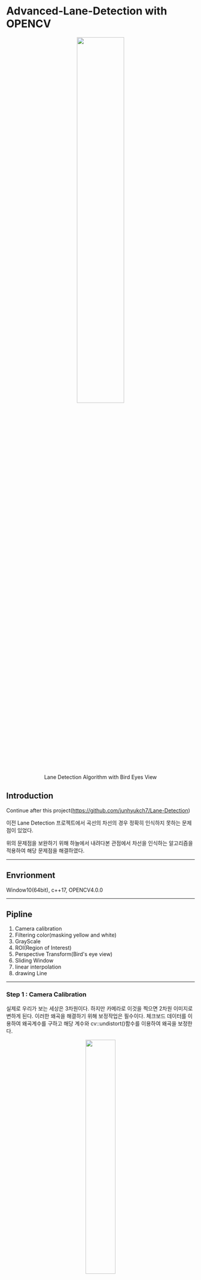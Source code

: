 # Advanced-Lane-Detection with OPENCV
<p align="center"><img src = "https://github.com/junhyukch7/Advanced-Lane-Detection/blob/main/image/result.jpg" width="50%">

<p align="center">Lane Detection Algorithm with Bird Eyes View


## Introduction

Continue after this project(https://github.com/junhyukch7/Lane-Detection)

이전 Lane Detection 프로젝트에서 곡선의 차선의 경우 정확히 인식하지 못하는 문제점이 있었다.

위의 문제점을 보완하기 위해 하늘에서 내려다본 관점에서 차선을 인식하는 알고리즘을 적용하여 해당 문제점을 해결하였다.

---
## Envrionment
Window10(64bit), c++17, OPENCV4.0.0

---
## Pipline
1. Camera calibration
2. Filtering color(masking yellow and white)
3. GrayScale
4. ROI(Region of Interest)
5. Perspective Transform(Bird's eye view)
6. Sliding Window
7. linear interpolation
8. drawing Line

---

### Step 1 : Camera Calibration
  
실제로 우리가 보는 세상은 3차원이다. 하지만 카메라로 이것을 찍으면 2차원 이미지로 변하게 된다. 이러한 왜곡을 해결하기 위해 보정작업은 필수이다. 체크보드 데이터를 이용하여 왜곡계수를 구하고 해당 계수와 cv::undistort()함수를 이용하여 왜곡을 보정한다.

<p align="center"><img src = "https://github.com/junhyukch7/Advanced-Lane-Detection/blob/main/image/cal_result4.PNG" width="40%">

<p align="center">Finding distortion coefficent task using Check Board
  
|distorted|undistorted|
|------|---|
|<p align="center"><img src = "https://github.com/junhyukch7/Advanced-Lane-Detection/blob/main/image/distorted%20check.PNG" width="70%">|<p align="center"><img src = "https://github.com/junhyukch7/Advanced-Lane-Detection/blob/main/image/undistorted%20check.PNG" width="70%">|
|<p align="center"><img src = "https://github.com/junhyukch7/Advanced-Lane-Detection/blob/main/image/distorted%20image.PNG" width="75%">|<p align="center"><img src = "https://github.com/junhyukch7/Advanced-Lane-Detection/blob/main/image/undistorted%20image.PNG" width="70%">
  
### Step 2 : Filtering Color
  
  차선의 색깔이 희미해지거나 주변색과 유사해질 경우 위와 같이 차선을 인식하지 못하게 된다. 따라서 색을 표현하는 방법을 기존의 RGB에서 HSV로 바꾼다. HSV 이미지에서는 H(Hue)가 일정한 범위를 갖는 순수한 색 정보를 가지고 있기 때문에 RGB 이미지보다 쉽게 색을 분류할 수 있다. 또한 선을 분류할 때 연산량을 줄이기 위해 차선색깔 필터(흰색 노란색)를 적용하였다
  
<p align="center"><img src = "https://github.com/junhyukch7/Advanced-Lane-Detection/blob/main/image/fillter.jpg" width="50%">
  
<p align="center">Masking Yellow and White Color

### Step 3 : GrayScale(bianry)
  
  연산량을 줄이기 위해서 픽셀의 모든 값을 이분법적으로 나눠야 한다. 임계값을 기준으로 기준치 미만인 경우 검은색, 이상인 경우 흰색으로 표현하여 연산량을 줄인다.
  이 과정은 이후 흰색 픽셀만을 찾는 slidingwindow함수의 findNonZero 연산을 할때 유용하다.
  
  <p align="center"><img src = "https://github.com/junhyukch7/Advanced-Lane-Detection/blob/main/image/bin.jpg" width="50%">
    
  <p align="center">binary image
  

### Step 4 : ROI
    
해당 과정은 Bird's eyes view로 transform할 때 기존의 이미지에서 점들을 지정하기 때문에 굳이 거치지 않아도 되는 작업이다.
    
### Step 5 : Perspective Transform
  
<p align="center"><img src = "https://github.com/junhyukch7/Advanced-Lane-Detection/blob/main/image/perspective_transform.PNG" width="15%">
  <p align="center">Bird's Eyes View
  
  ROI과정에서 언급한 것 처럼 기존의 이미지에서 4개의 점을 선택하여 변환을 수행한다. 
  변환하기 전에는 직선 처럼 보이던 선이 변환 후에는 곡선인 것이 확연히 드러나는 것을 알 수 있다.
  
|original|trasfromed|
|------|---|
|<p align="center"><img src = "https://github.com/junhyukch7/Advanced-Lane-Detection/blob/main/image/roi.jpg" width="50%">|<p align="center"><img src = "https://github.com/junhyukch7/Advanced-Lane-Detection/blob/main/image/birdeye.jpg" width="70%">|

### Step 6 : Sliding Window

  가장 많은 시간을 투여한 것 같다... 아이디어는 앞서 전처리 과정에서 binary작업을 수행했기 때문에 차선이 있는 곳은 흰색이고 없는 곳은 검정색으로 표현될 것이다.
  cv::findNonZero 함수를 이용하여 0이 아닌 픽셀의 벡터를 반환한다. 이후 이 벡터의 x좌표를 이용하여 평균x좌표를 구하고 이 좌표에서 y값을 증가시키며 slinding window작업을 수행한다. 
    
|Left|Right|
|------|---|
|<p align="center"><img src = "https://github.com/junhyukch7/Advanced-Lane-Detection/blob/main/image/windows1.jpg" width="70%">|<p align="center"><img src = "https://github.com/junhyukch7/Advanced-Lane-Detection/blob/main/image/windows.jpg" width="70%">|
|<p align="center"><img src = "https://github.com/junhyukch7/Advanced-Lane-Detection/blob/main/image/windowsR2.jpg" width="70%">|<p align="center"><img src = "https://github.com/junhyukch7/Advanced-Lane-Detection/blob/main/image/windowsR1.jpg" width="70%">
  
### Step 7 : Linear interpolation
  
  slding window 결과 흰색 픽셀이 위치한 좌표를 얻게 된다. 이 좌표들을 기반으로 선형 보간법을 수행한다. 다항식 보간법은 고차항으로 갈수록 오차가 커질 가능성이 있어 선형 보간법을 선택했다. 
  
|Curve|Straight|
|------|---|
|<p align="center"><img src = "https://github.com/junhyukch7/Advanced-Lane-Detection/blob/main/image/birdeyeline.jpg" width="80%">|<p align="center"><img src = "https://github.com/junhyukch7/Advanced-Lane-Detection/blob/main/image/pro.jpg" width="80%">|
  
### Step 8 : drawing Line
  
  Bird's eye view에서 만든 점들을 original 공간의 좌표형태로 바꿔준 후 선을 그린다. 
  
  <pre><code>perspectiveTransform(pts, outPts, invertedPerspectiveMatrix); //Transform points back into original image space</code></pre>
 
|Curve|Straight|
|------|---|
|<p align="center"><img src = "https://github.com/junhyukch7/Advanced-Lane-Detection/blob/main/image/result.jpg" width="77%">|<p align="center"><img src = "https://github.com/junhyukch7/Advanced-Lane-Detection/blob/main/image/src.jpg" width="100%">|
  
---
## Result video
  
|Non-Bird-eye(before)|Bird-eye(after)|
|------|---|
|<p align="center"><img src = "https://github.com/junhyukch7/Advanced-Lane-Detection/blob/main/image/challenge.gif" width="80%">|<p align="center"><img src = "https://github.com/junhyukch7/Advanced-Lane-Detection/blob/main/image/birdeye2.gif" width="100%">|
 
 이전 프로젝트에서 설계한 알고리즘은 곡선영역에서 차선을 인식할때 진동이 매우 심한 모습을 보이며 부정확한 모습을 보여주었다면 이번 프로젝트에서 설계한 알고리즘은 곡선 영역에서도
 큰 진동없이 차선을 잘 인식한 것을 볼 수 있다.


